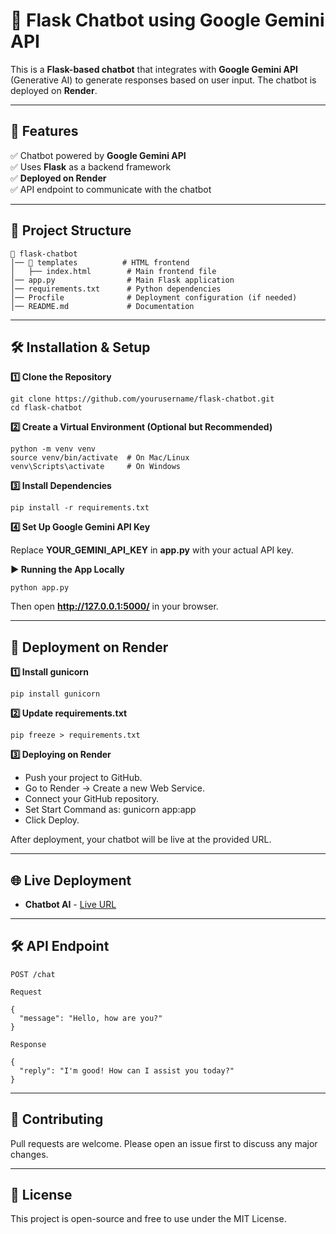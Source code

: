 # 🚀 **Flask Chatbot using Google Gemini API** 

This is a **Flask-based chatbot** that integrates with **Google Gemini API** (Generative AI) to generate responses based on user input. The chatbot is deployed on **Render**.  

---

## 🌟 Features  
✅ Chatbot powered by **Google Gemini API**  
✅ Uses **Flask** as a backend framework  
✅ **Deployed on Render**  
✅ API endpoint to communicate with the chatbot  

---

## 📂 Project Structure  

```
📁 flask-chatbot
│── 📂 templates          # HTML frontend
│   ├── index.html        # Main frontend file
│── app.py                # Main Flask application
│── requirements.txt      # Python dependencies
│── Procfile              # Deployment configuration (if needed)
│── README.md             # Documentation
```

---

## 🛠️ Installation & Setup

**1️⃣ Clone the Repository**

```
git clone https://github.com/yourusername/flask-chatbot.git
cd flask-chatbot
```

**2️⃣ Create a Virtual Environment (Optional but Recommended)**

```
python -m venv venv
source venv/bin/activate  # On Mac/Linux
venv\Scripts\activate     # On Windows
```

**3️⃣ Install Dependencies**

`pip install -r requirements.txt`

**4️⃣ Set Up Google Gemini API Key**

Replace **YOUR_GEMINI_API_KEY** in **app.py** with your actual API key.

**▶️ Running the App Locally**

`python app.py`

Then open **http://127.0.0.1:5000/** in your browser.

---

## 🚀 Deployment on Render

**1️⃣ Install gunicorn**

`pip install gunicorn`

**2️⃣ Update requirements.txt**

`pip freeze > requirements.txt`

**3️⃣ Deploying on Render**

- Push your project to GitHub.
- Go to Render → Create a new Web Service.
- Connect your GitHub repository.
- Set Start Command as: gunicorn app:app
- Click Deploy.

After deployment, your chatbot will be live at the provided URL.

---

## 🌐 Live Deployment

- **Chatbot AI** - [Live URL](https://chatbot-ai-j7mg.onrender.com)

---

## 🛠️ API Endpoint

```
POST /chat

Request

{
  "message": "Hello, how are you?"
}

Response

{
  "reply": "I'm good! How can I assist you today?"
}
```
---

## 🤝 Contributing

Pull requests are welcome. Please open an issue first to discuss any major changes.

---

## 📜 License

This project is open-source and free to use under the MIT License.
